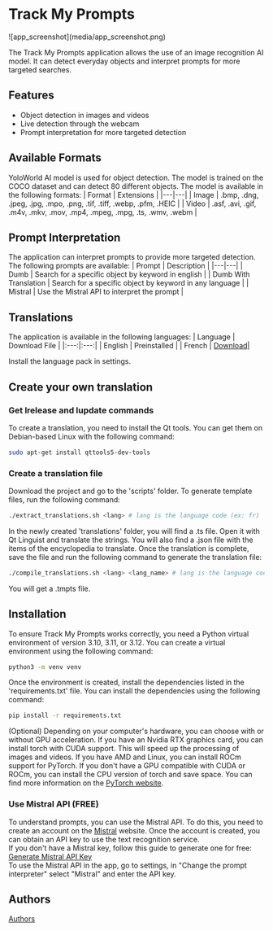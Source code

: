 # Track My Prompts
<div>
![app_screenshot](media/app_screenshot.png)
</div>

The Track My Prompts application allows the use of an image recognition AI model. It can detect everyday objects and interpret prompts for more targeted searches.

## Features

- Object detection in images and videos
- Live detection through the webcam
- Prompt interpretation for more targeted detection

## Available Formats
YoloWorld AI model is used for object detection. The model is trained on the COCO dataset and can detect 80 different objects. The model is available in the following formats:
| Format | Extensions |
|---|---|
| Image | .bmp, .dng, .jpeg, .jpg, .mpo, .png, .tif, .tiff, .webp, .pfm, .HEIC |
| Video | .asf, .avi, .gif, .m4v, .mkv, .mov, .mp4, .mpeg, .mpg, .ts, .wmv, .webm |

## Prompt Interpretation
The application can interpret prompts to provide more targeted detection. The following prompts are available:
| Prompt | Description |
|---|---|
| Dumb | Search for a specific object by keyword in english |
| Dumb With Translation | Search for a specific object by keyword in any language |
| Mistral | Use the Mistral API to interpret the prompt |

## Translations
The application is available in the following languages:
| Language | Download File |
|:---:|:---:|
| English | Preinstalled |
| French | [Download]()|

Install the language pack in settings.

## Create your own translation
### Get lrelease and lupdate commands
To create a translation, you need to install the Qt tools. You can get them on Debian-based Linux with the following command:
```bash
sudo apt-get install qttools5-dev-tools
```
### Create a translation file
Download the project and go to the 'scripts' folder. To generate template files, run the following command:
```bash
./extract_translations.sh <lang> # lang is the language code (ex: fr)
```
In the newly created 'translations' folder, you will find a .ts file. Open it with Qt Linguist and translate the strings.
You will also find a .json file with the items of the encyclopedia to translate.
Once the translation is complete, save the file and run the following command to generate the translation file:
```bash
./compile_translations.sh <lang> <lang_name> # lang is the language code (ex: fr), lang_name is the language name (ex: French)
```
You will get a .tmpts file.

## Installation

To ensure Track My Prompts works correctly, you need a Python virtual environment of version 3.10, 3.11, or 3.12.
You can create a virtual environment using the following command:

```bash
python3 -m venv venv
```
Once the environment is created, install the dependencies listed in the 'requirements.txt' file.
You can install the dependencies using the following command:

```bash
pip install -r requirements.txt
```

(Optional) Depending on your computer's hardware, you can choose with or without GPU acceleration. If you have an Nvidia RTX graphics card, you can install torch with CUDA support. This will speed up the processing of images and videos. If you have AMD and Linux, you can install ROCm support for PyTorch. If you don't have a GPU compatible with CUDA or ROCm, you can install the CPU version of torch and save space.
You can find more information on the [PyTorch website](https://pytorch.org/get-started/locally/).

### Use Mistral API (FREE)
To understand prompts, you can use the Mistral API. To do this, you need to create an account on the [Mistral](https://www.mistral.ai/) website. Once the account is created, you can obtain an API key to use the text recognition service.\
If you don't have a Mistral key, follow this guide to generate one for free: [Generate Mistral API Key](https://www.pickaxeproject.com/post/how-to-get-a-mistral-api-key-2025)\
To use the Mistral API in the app, go to settings, in "Change the prompt interpreter" select "Mistral" and enter the API key.

## Authors
[Authors](AUTHORS.md)